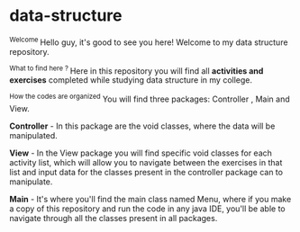 # data-structure
<sup> Welcome </sup>
Hello guy, it's good to see you here! Welcome to my data structure repository.

<sup> What to find here ? </sup>
Here in this repository you will find all **activities and exercises** completed while studying data structure in my college. 

<sup> How the codes are organized</sup>
You will find three packages: Controller , Main and View.

**Controller** - In this package are the void classes, where the data will be manipulated.

**View** - In the View package you will find specific void classes for each activity list, which will allow you to navigate between the exercises in that list and input data for the classes present in the controller package can to manipulate.

**Main** - It's where you'll find the main class named Menu, where if you make a copy of this repository and run the code in any java IDE, you'll be able to navigate through all the classes present in all packages.